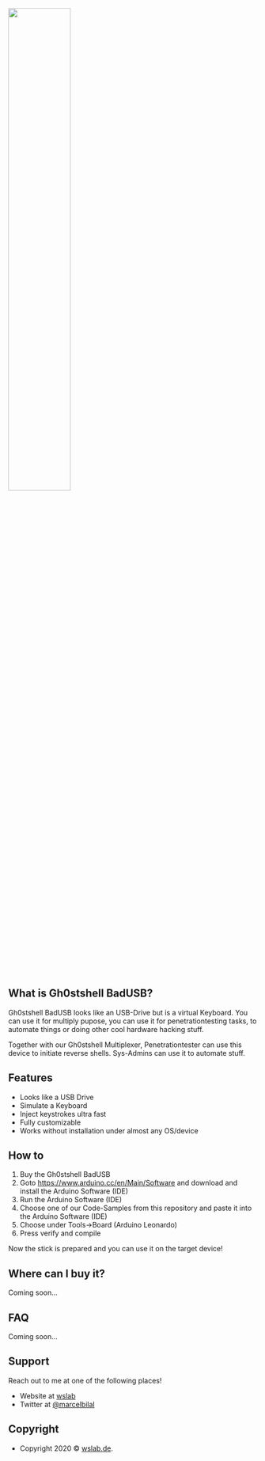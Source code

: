 <img src="https://wslab.de/wslab/gs_logo_wh_badusb.png" height="50%"> 


## What is Gh0stshell BadUSB?
Gh0stshell BadUSB looks like an USB-Drive but is a virtual Keyboard.
You can use it for multiply pupose, you can use it for penetrationtesting tasks, to automate things or doing other cool hardware hacking stuff.

Together with our Gh0stshell Multiplexer, Penetrationtester can use this device to initiate reverse shells.
Sys-Admins can use it to automate stuff.

## Features
+ Looks like a USB Drive
+ Simulate a Keyboard 
+ Inject keystrokes ultra fast 
+ Fully customizable
+ Works without installation under almost any OS/device

## How to
1. Buy the Gh0stshell BadUSB
2. Goto https://www.arduino.cc/en/Main/Software and download and install the Arduino Software (IDE)
3. Run the Arduino Software (IDE)
4. Choose one of our Code-Samples from this repository and paste it into the Arduino Software (IDE)
5. Choose under Tools->Board (Arduino Leonardo)
6. Press verify and compile

Now the stick is prepared and you can use it on the target device!

## Where can I buy it?
Coming soon...

## FAQ
Coming soon...

## Support
Reach out to me at one of the following places!

- Website at <a href="https://wslab.de" target="_blank">wslab</a>
- Twitter at <a href="https://twitter.com/marcelbilal" target="_blank">@marcelbilal</a>

## Copyright
- Copyright 2020 © <a href="https://wslab.de" target="_blank">wslab.de</a>.
